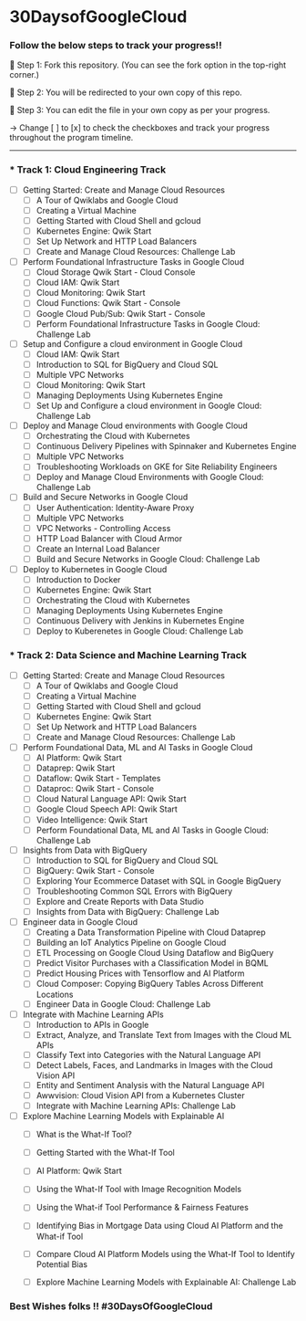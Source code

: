 # 30DaysofGoogleCloud

### Follow the below steps to track your progress!!

📍 Step 1: Fork this repository. (You can see the fork option in the top-right corner.)


📍 Step 2: You will be redirected to your own copy of this repo.


📍 Step 3: You can edit the file in your own copy as per your progress.

-> Change [ ] to [x] to check the checkboxes and track your progress throughout the program timeline.

------------------------------------------------------------------------------------------------------------------------------

### * Track 1: Cloud Engineering Track

- [ ] Getting Started: Create and Manage Cloud Resources
    - [ ] A Tour of Qwiklabs and Google Cloud
    - [ ] Creating a Virtual Machine
    - [ ] Getting Started with Cloud Shell and gcloud
    - [ ] Kubernetes Engine: Qwik Start
    - [ ] Set Up Network and HTTP Load Balancers
    - [ ] Create and Manage Cloud Resources: Challenge Lab
- [ ] Perform Foundational Infrastructure Tasks in Google Cloud
    - [ ] Cloud Storage Qwik Start - Cloud Console
    - [ ] Cloud IAM: Qwik Start
    - [ ] Cloud Monitoring: Qwik Start
    - [ ] Cloud Functions: Qwik Start - Console
    - [ ] Google Cloud Pub/Sub: Qwik Start - Console
    - [ ] Perform Foundational Infrastructure Tasks in Google Cloud: Challenge Lab
- [ ] Setup and Configure a cloud environment in Google Cloud
    - [ ] Cloud IAM: Qwik Start
    - [ ] Introduction to SQL for BigQuery and Cloud SQL
    - [ ] Multiple VPC Networks
    - [ ] Cloud Monitoring: Qwik Start
    - [ ] Managing Deployments Using Kubernetes Engine
    - [ ] Set Up and Configure a cloud environment in Google Cloud: Challenge Lab
- [ ] Deploy and Manage Cloud environments with Google Cloud
    - [ ] Orchestrating the Cloud with Kubernetes
    - [ ] Continuous Delivery Pipelines with Spinnaker and Kubernetes Engine
    - [ ] Multiple VPC Networks
    - [ ] Troubleshooting Workloads on GKE for Site Reliability Engineers
    - [ ] Deploy and Manage Cloud Environments with Google Cloud: Challenge Lab
- [ ] Build and Secure Networks in Google Cloud
    - [ ] User Authentication: Identity-Aware Proxy
    - [ ] Multiple VPC Networks
    - [ ] VPC Networks - Controlling Access
    - [ ] HTTP Load Balancer with Cloud Armor
    - [ ] Create an Internal Load Balancer
    - [ ] Build and Secure Networks in Google Cloud: Challenge Lab
- [ ] Deploy to Kubernetes in Google Cloud
    - [ ] Introduction to Docker
    - [ ] Kubernetes Engine: Qwik Start
    - [ ] Orchestrating the Cloud with Kubernetes
    - [ ] Managing Deployments Using Kubernetes Engine
    - [ ] Continuous Delivery with Jenkins in Kubernetes Engine
    - [ ] Deploy to Kuberenetes in Google Cloud: Challenge Lab

### * Track 2: Data Science and Machine Learning Track

- [ ] Getting Started: Create and Manage Cloud Resources
    - [ ] A Tour of Qwiklabs and Google Cloud
    - [ ] Creating a Virtual Machine
    - [ ] Getting Started with Cloud Shell and gcloud
    - [ ] Kubernetes Engine: Qwik Start
    - [ ] Set Up Network and HTTP Load Balancers
    - [ ] Create and Manage Cloud Resources: Challenge Lab
- [ ] Perform Foundational Data, ML and AI Tasks in Google Cloud
    - [ ] AI Platform: Qwik Start
    - [ ] Dataprep: Qwik Start
    - [ ] Dataflow: Qwik Start - Templates
    - [ ] Dataproc: Qwik Start - Console
    - [ ] Cloud Natural Language API: Qwik Start
    - [ ] Google Cloud Speech API: Qwik Start
    - [ ] Video Intelligence: Qwik Start
    - [ ] Perform Foundational Data, ML and AI Tasks in Google Cloud: Challenge Lab
- [ ] Insights from Data with BigQuery
    - [ ] Introduction to SQL for BigQuery and Cloud SQL
    - [ ] BigQuery: Qwik Start - Console
    - [ ] Exploring Your Ecommerce Dataset with SQL in Google BigQuery
    - [ ] Troubleshooting Common SQL Errors with BigQuery
    - [ ] Explore and Create Reports with Data Studio
    - [ ] Insights from Data with BigQuery: Challenge Lab
- [ ] Engineer data in Google Cloud
    - [ ] Creating a Data Transformation Pipeline with Cloud Dataprep
    - [ ] Building an IoT Analytics Pipeline on Google Cloud
    - [ ] ETL Processing on Google Cloud Using Dataflow and BigQuery
    - [ ] Predict Visitor Purchases with a Classification Model in BQML
    - [ ] Predict Housing Prices with Tensorflow and AI Platform
    - [ ] Cloud Composer: Copying BigQuery Tables Across Different Locations
    - [ ] Engineer Data in Google Cloud: Challenge Lab
- [ ] Integrate with Machine Learning APIs
    - [ ] Introduction to APIs in Google
    - [ ] Extract, Analyze, and Translate Text from Images with the Cloud ML APIs
    - [ ] Classify Text into Categories with the Natural Language API
    - [ ] Detect Labels, Faces, and Landmarks in Images with the Cloud Vision API
    - [ ] Entity and Sentiment Analysis with the Natural Language API
    - [ ] Awwvision: Cloud Vision API from a Kubernetes Cluster
    - [ ] Integrate with Machine Learning APIs: Challenge Lab
- [ ] Explore Machine Learning Models with Explainable AI
    - [ ] What is the What-If Tool?
    - [ ] Getting Started with the What-If Tool
    - [ ] AI Platform: Qwik Start
    - [ ] Using the What-If Tool with Image Recognition Models
    - [ ] Using the What-if Tool Performance & Fairness Features
    - [ ] Identifying Bias in Mortgage Data using Cloud AI Platform and the What-if Tool
    - [ ] Compare Cloud AI Platform Models using the What-If Tool to Identify Potential Bias
    - [ ] Explore Machine Learning Models with Explainable AI: Challenge Lab


### Best Wishes folks !! #30DaysOfGoogleCloud
